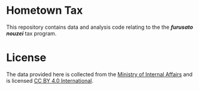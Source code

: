 # Hometown Tax

This repository contains data and analysis code relating to the the ***furusato nouzei*** tax program.


# License 
The data provided here is collected from the [Ministry of Internal Affairs](https://www.soumu.go.jp/main_sosiki/jichi_zeisei/czaisei/czaisei_seido/furusato/archive/) and is licensed [CC BY 4.0 International](https://www.soumu.go.jp/menu_kyotsuu/policy/tyosaku.html#tyosakuken).

